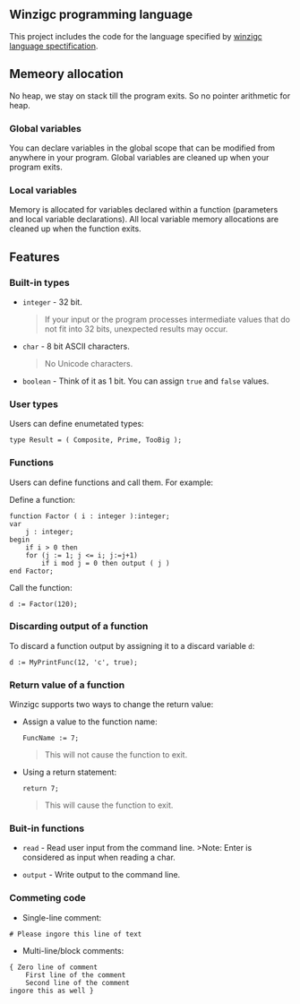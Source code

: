 ## Winzigc programming language

This project includes the code for the language specified by [winzigc language spectification](/SPECIFICATION.md).

## Memeory allocation

No heap, we stay on stack till the program exits. So no pointer arithmetic for heap.

### Global variables

You can declare variables in the global scope that can be modified from anywhere in your program. 
Global variables are cleaned up when your program exits.

### Local variables

Memory is allocated for variables declared within a function (parameters and local variable declarations). 
All local variable memory allocations are cleaned up when the function exits.

## Features

### Built-in types

- `integer` - 32 bit. 
    >If your input or the program processes intermediate values that do not fit into 32 bits, unexpected results may occur.

- `char` - 8 bit ASCII characters.
    >No Unicode characters.
- `boolean` - Think of it as 1 bit. You can assign `true` and `false` values.

### User types

Users can define enumetated types:
```
type Result = ( Composite, Prime, TooBig );
```

### Functions

Users can define functions and call them. For example:

Define a function:
```
function Factor ( i : integer ):integer;
var
    j : integer;
begin
    if i > 0 then
	for (j := 1; j <= i; j:=j+1) 
	    if i mod j = 0 then output ( j )
end Factor;
```

Call the function:
```
d := Factor(120);
```
### Discarding output of a function

To discard a function output by assigning it to a discard variable `d`:
```
d := MyPrintFunc(12, 'c', true);
```

### Return value of a function

Winzigc supports two ways to change the return value:

- Assign a value to the function name:
    ```
    FuncName := 7;
    ```
    >This will not cause the function to exit.
- Using a return statement:
    ```
    return 7;
    ```
    >This will cause the function to exit.

### Buit-in functions

- `read`   - Read user input from the command line. 
         >Note: Enter is considered as input when reading a char.

- `output` - Write output to the command line.

### Commeting code

- Single-line comment:
```
# Please ingore this line of text
```

- Multi-line/block comments:

```
{ Zero line of comment
    First line of the comment
    Second line of the comment
ingore this as well }
```

